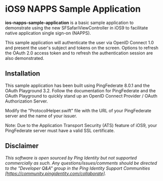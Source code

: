 # iOS9 NAPPS Sample Application

**ios-napps-sample-application** is a basic sample application to demonstrate using the new SFSafariViewController in iOS9 to facilitate native application single sign-on (NAPPS).

This sample application will authenticate the user via OpenID Connect 1.0 and present the user's subject and tokens on the screen. Options to refresh the OAuth 2.0 access token and to refresh the authentication session are also demonstrated.


## Installation

This sample application has been built using PingFederate 8.0.1 and the OAuth Playground 3.2. Follow the documentation for PingFederate and the OAuth Playground to quickly stand up an OpenID Connect Provider / OAuth Authorization Server.

Modify the "ProtocolHelper.swift" file with the URL of your PingFederate server and the name of your issuer.

Note: Due to the Application Transport Security (ATS) feature of iOS9, your PingFederate server must have a valid SSL certificate.


## Disclaimer

*This software is open sourced by Ping Identity but not supported commercially as such. Any questions/issues/comments should be directed to the "Developer Q&A" group in the Ping Identity Support Communities [https://community.pingidentity.com/collaborate].*
